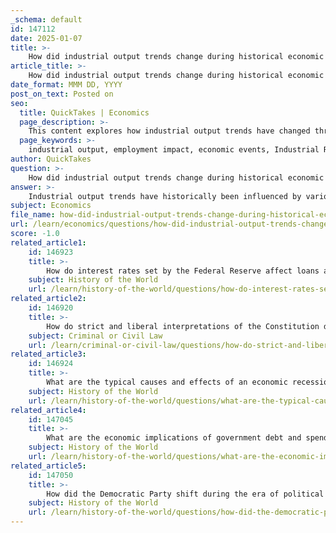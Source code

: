 ```yaml
---
_schema: default
id: 147112
date: 2025-01-07
title: >-
    How did industrial output trends change during historical economic events, and what was the impact on employment?
article_title: >-
    How did industrial output trends change during historical economic events, and what was the impact on employment?
date_format: MMM DD, YYYY
post_on_text: Posted on
seo:
  title: QuickTakes | Economics
  page_description: >-
    This content explores how industrial output trends have changed throughout historical economic events and their resulting impact on employment, highlighting key periods such as the Industrial Revolutions, the Great Depression, and the effects of globalization and technological advancements.
  page_keywords: >-
    industrial output, employment impact, economic events, Industrial Revolution, Second Industrial Revolution, Great Depression, post-World War II boom, globalization, trade agreements, technological advancements, job creation, job displacement, labor market dynamics
author: QuickTakes
question: >-
    How did industrial output trends change during historical economic events, and what was the impact on employment?
answer: >-
    Industrial output trends have historically been influenced by various economic events, leading to significant impacts on employment. Here are some key points regarding these trends and their effects on the labor market:\n\n1. **The Industrial Revolution**: The initial phase of the Industrial Revolution (late 18th to early 19th century) marked a shift from agrarian economies to industrialized ones. This transition led to the establishment of factories, which increased production efficiency and output. As factories proliferated, they created numerous job opportunities, drawing workers from rural areas to urban centers. However, this also resulted in job displacement for those who could not adapt to the new industrial economy.\n\n2. **Second Industrial Revolution**: From approximately 1870 to 1914, the Second Industrial Revolution introduced significant technological advancements, such as electricity and the assembly line. These innovations further enhanced production capabilities and efficiency, leading to increased industrial output. While this era created many jobs, it also led to the rationalization of labor, where less productive plants were closed, resulting in job losses. Over time, however, the demand for skilled labor increased, transforming the employment landscape.\n\n3. **Great Depression**: The economic downturn of the 1930s had a profound impact on industrial output and employment. Factories faced reduced demand, leading to widespread layoffs and high unemployment rates. The New Deal programs introduced by the U.S. government aimed to stimulate economic recovery through public works and job creation, which helped to stabilize employment in the long run.\n\n4. **Post-World War II Economic Boom**: After World War II, industrial output surged due to pent-up consumer demand and government spending on infrastructure and housing. This period saw significant job creation in manufacturing and related sectors, contributing to a robust economy and low unemployment rates.\n\n5. **Globalization and Trade Agreements**: In more recent decades, globalization and trade agreements have had mixed effects on industrial output and employment. While these agreements can lead to increased exports and economic growth, they can also result in job losses in industries exposed to international competition. For example, research has shown that imports from countries like China have led to job declines in certain U.S. regions, particularly where industries were more vulnerable to competition.\n\n6. **Technological Advancements**: The rise of automation and artificial intelligence in recent years has transformed industrial output once again. While these technologies can enhance productivity and create new job opportunities in emerging sectors, they also pose challenges for traditional manufacturing jobs, leading to potential job displacement.\n\nIn summary, industrial output trends during historical economic events have had significant implications for employment. While periods of growth typically lead to job creation, economic downturns and technological advancements can result in job losses and shifts in the labor market. Understanding these dynamics is crucial for policymakers and economists as they navigate the complexities of economic recovery and labor relations.
subject: Economics
file_name: how-did-industrial-output-trends-change-during-historical-economic-events-and-what-was-the-impact-on-employment.md
url: /learn/economics/questions/how-did-industrial-output-trends-change-during-historical-economic-events-and-what-was-the-impact-on-employment
score: -1.0
related_article1:
    id: 146923
    title: >-
        How do interest rates set by the Federal Reserve affect loans and the broader economy?
    subject: History of the World
    url: /learn/history-of-the-world/questions/how-do-interest-rates-set-by-the-federal-reserve-affect-loans-and-the-broader-economy
related_article2:
    id: 146920
    title: >-
        How do strict and liberal interpretations of the Constitution differ?
    subject: Criminal or Civil Law
    url: /learn/criminal-or-civil-law/questions/how-do-strict-and-liberal-interpretations-of-the-constitution-differ
related_article3:
    id: 146924
    title: >-
        What are the typical causes and effects of an economic recession, and how does the government usually respond?
    subject: History of the World
    url: /learn/history-of-the-world/questions/what-are-the-typical-causes-and-effects-of-an-economic-recession-and-how-does-the-government-usually-respond
related_article4:
    id: 147045
    title: >-
        What are the economic implications of government debt and spending controversies?
    subject: History of the World
    url: /learn/history-of-the-world/questions/what-are-the-economic-implications-of-government-debt-and-spending-controversies
related_article5:
    id: 147050
    title: >-
        How did the Democratic Party shift during the era of political polarization, particularly among Southern Democrats?
    subject: History of the World
    url: /learn/history-of-the-world/questions/how-did-the-democratic-party-shift-during-the-era-of-political-polarization-particularly-among-southern-democrats
---
```


&nbsp;